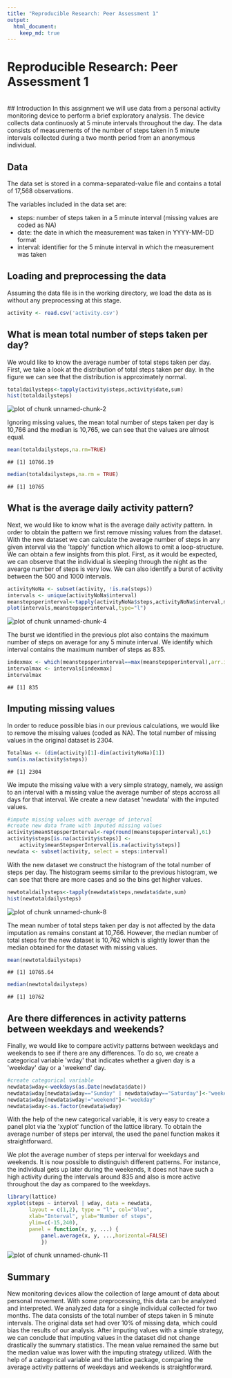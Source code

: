 ```yaml
---
title: "Reproducible Research: Peer Assessment 1"
output: 
  html_document:
    keep_md: true
---
```

# Reproducible Research: Peer Assessment 1
<br>
## Introduction
In this assignment we will use data from a personal activity monitoring device to perform a brief exploratory analysis. The device collects data continuosly at 5 minute intervals throughout the day. The data consists of measurements of the number of steps taken in 5 minute intervals collected during a two month period from an anonymous individual.

## Data
The data set is stored in a comma-separated-value file and contains a total of 17,568 observations.

The variables included in the data set are:

- steps: number of steps taken in a 5 minute interval (missing values are coded as NA)
- date: the date in which the measurement was taken in YYYY-MM-DD format
- interval: identifier for the 5 minute interval in which the measurement was taken

## Loading and preprocessing the data
Assuming the data file is in the working directory, we load the data as is without any preprocessing at this stage.


```r
activity <- read.csv('activity.csv')
```


## What is mean total number of steps taken per day?
We would like to know the average number of total steps taken per day. First, we take a look at the distribution of total steps taken per day. In the figure we can see that the distribution is approximately normal.

```r
totaldailysteps<-tapply(activity$steps,activity$date,sum)
hist(totaldailysteps)
```

![plot of chunk unnamed-chunk-2](figure/unnamed-chunk-2-1.png) 

Ignoring missing values, the mean total number of steps taken per day is 10,766 and the median is 10,765, we can see that the values are almost equal.

```r
mean(totaldailysteps,na.rm=TRUE)
```

```
## [1] 10766.19
```

```r
median(totaldailysteps,na.rm = TRUE)
```

```
## [1] 10765
```

## What is the average daily activity pattern?
Next, we would like to know what is the average daily activity pattern. In order to obtain the pattern we first remove missing values from the dataset. With the new dataset we can calculate the average number of steps in any given interval via the 'tapply' function which allows to omit a loop-structure.
We can obtain a few insights from this plot. First, as it would be expected, we can observe that the individual is sleeping through the night as the avearge number of steps is very low. We can also identify a burst of activity between the 500 and 1000 intervals.

```r
activityNoNa <- subset(activity, !is.na(steps))
intervals <- unique(activityNoNa$interval)
meanstepsperinterval<-tapply(activityNoNa$steps,activityNoNa$interval,mean)
plot(intervals,meanstepsperinterval,type="l")
```

![plot of chunk unnamed-chunk-4](figure/unnamed-chunk-4-1.png) 

The burst we identified in the previous plot also contains the maximum number of steps on average for any 5 minute interval. We identify which interval contains the maximum number of steps as 835.

```r
indexmax <- which(meanstepsperinterval==max(meanstepsperinterval),arr.ind = TRUE)[1]
intervalmax <- intervals[indexmax]
intervalmax
```

```
## [1] 835
```

## Imputing missing values
In order to reduce possible bias in our previous calculations, we would like to remove the missing values (coded as NA). The total number of missing values in the original dataset is 2304.


```r
TotalNas <- (dim(activity)[1]-dim(activityNoNa)[1])
sum(is.na(activity$steps))
```

```
## [1] 2304
```

We impute the missing value with a very simple strategy, namely, we assign to an interval with a missing value the average number of steps accross all days for that interval. We create a new dataset 'newdata' with the imputed values.


```r
#impute missing values with average of interval
#create new data frame with imputed missing values
activity$meanStepsperInterval<-rep(round(meanstepsperinterval),61)
activity$steps[is.na(activity$steps)] <- 
    activity$meanStepsperInterval[is.na(activity$steps)]
newdata <- subset(activity, select = steps:interval)
```

With the new dataset we construct the histogram of the total number of steps per day. The histogram seems similar to the previous histogram, we can see that there are more cases and so the bins get higher values.


```r
newtotaldailysteps<-tapply(newdata$steps,newdata$date,sum)
hist(newtotaldailysteps)
```

![plot of chunk unnamed-chunk-8](figure/unnamed-chunk-8-1.png) 

The mean number of total steps taken per day is not affected by the data imputation as remains constant at 10,766. However, the median number of total steps for the new dataset is 10,762 which is slightly lower than the median obtained for the dataset with missing values.


```r
mean(newtotaldailysteps)
```

```
## [1] 10765.64
```

```r
median(newtotaldailysteps)
```

```
## [1] 10762
```

## Are there differences in activity patterns between weekdays and weekends?
Finally, we would like to compare activity patterns between weekdays and weekends to see if there are any differences. To do so, we create a categorical variable 'wday' that indicates whether a given day is a 'weekday' day or a 'weekend' day.


```r
#create categorical variable
newdata$wday<-weekdays(as.Date(newdata$date))
newdata$wday[newdata$wday=="Sunday" | newdata$wday=="Saturday"]<-"weekend"
newdata$wday[newdata$wday!="weekend"]<-"weekday"
newdata$wday<-as.factor(newdata$wday)
```

With the help of the new categorical variable, it is very easy to create a panel plot via the 'xyplot' function of the lattice library. To obtain the average number of steps per interval, the used the panel function makes it straightforward.

We plot the average number of steps per interval for weekdays and weekends. It is now possible to distinguish different patterns. For instance, the individual gets up later during the weekends, it does not have such a high activity during the intervals around 835 and also is more active throughout the day as compared to the weekdays.


```r
library(lattice)
xyplot(steps ~ interval | wday, data = newdata,       
       layout = c(1,2), type = "l", col="blue",
       xlab="Interval", ylab="Number of steps",
       ylim=c(-15,240), 
       panel = function(x, y, ...) {
           panel.average(x, y, ...,horizontal=FALSE)
           })
```

![plot of chunk unnamed-chunk-11](figure/unnamed-chunk-11-1.png) 

## Summary
New monitoring devices allow the collection of large amount of data about personal movement. With some preprocessing, this data can be analyzed and interpreted. We analyzed data for a single individual collected for two months. The data consists of the total number of steps taken in 5 minute intervals. The original data set had over 10% of missing data, which could bias the results of our analysis. After imputing values with a simple strategy, we can conclude that imputing values in the dataset did not change drastically the summary statistics. The mean value remained the same but the median value was lower with the imputing strategy utilized. With the help of a categorical variable and the lattice package, comparing the average activity patterns of weekdays and weekends is straightforward.
